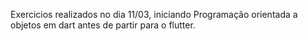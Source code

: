 Exercicios realizados no dia 11/03, iniciando Programação orientada a objetos em dart antes de partir para o flutter.